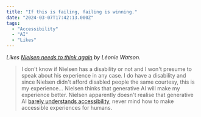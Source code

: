 ```yaml
---
title: "If this is failing, failing is winning."
date: "2024-03-07T17:42:13.000Z"
tags: 
  - "Accessibility"
  - "AI"
  - "Likes"
---
```


_Likes [Nielsen needs to think again](https://tink.uk/nielsen-needs-to-think-again/) by Léonie Watson._

> I don't know if Nielsen has a disability or not and I won't presume to speak about his experience in any case. I do have a disability and since Nielsen didn't afford disabled people the same courtesy, this is my experience... Nielsen thinks that generative AI will make my experience better. Nielsen apparently doesn't realise that generative AI [barely understands accessibility](https://tetralogical.com/blog/2024/02/12/can-generative-ai-help-write-accessible-code/), never mind how to make accessible experiences for humans.
